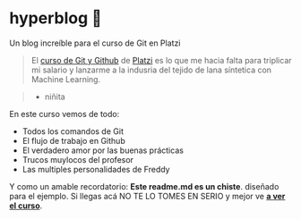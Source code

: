 # hyperblog 💚
Un blog increíble para el curso de Git en Platzi
>El [curso de Git y Github](https://platzi.com/cursos/git-github/ "curso de Git y Github") de [Platzi](https://platzi.com/ "Platzi") es lo que me hacia falta para triplicar mi salario y lanzarme a la indusria del tejido de lana síntetica con Machine Learning.

>- niñita

En este curso vemos de todo:
- Todos los comandos de Git
- El flujo de trabajo en Github
- El verdadero amor por las buenas prácticas
- Trucos muylocos del profesor
- Las multiples personalidades de Freddy 

Y como un amable recordatorio: **Este readme.md es un chiste**. diseñado para el ejemplo. Si llegas acá NO TE LO TOMES EN SERIO y mejor ve [**a ver el curso**](https://platzi.com/cursos/git-github/ "a ver el curso").

